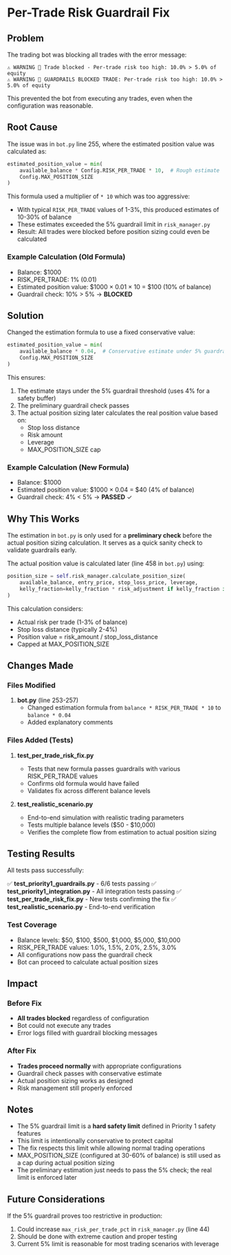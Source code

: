# Per-Trade Risk Guardrail Fix

## Problem
The trading bot was blocking all trades with the error message:
```
⚠️ WARNING 🛑 Trade blocked - Per-trade risk too high: 10.0% > 5.0% of equity
⚠️ WARNING 🛑 GUARDRAILS BLOCKED TRADE: Per-trade risk too high: 10.0% > 5.0% of equity
```

This prevented the bot from executing any trades, even when the configuration was reasonable.

## Root Cause
The issue was in `bot.py` line 255, where the estimated position value was calculated as:

```python
estimated_position_value = min(
    available_balance * Config.RISK_PER_TRADE * 10,  # Rough estimate
    Config.MAX_POSITION_SIZE
)
```

This formula used a multiplier of `* 10` which was too aggressive:
- With typical `RISK_PER_TRADE` values of 1-3%, this produced estimates of 10-30% of balance
- These estimates exceeded the 5% guardrail limit in `risk_manager.py`
- Result: All trades were blocked before position sizing could even be calculated

### Example Calculation (Old Formula)
- Balance: $1000
- RISK_PER_TRADE: 1% (0.01)
- Estimated position value: $1000 × 0.01 × 10 = $100 (10% of balance)
- Guardrail check: 10% > 5% → **BLOCKED**

## Solution
Changed the estimation formula to use a fixed conservative value:

```python
estimated_position_value = min(
    available_balance * 0.04,  # Conservative estimate under 5% guardrail
    Config.MAX_POSITION_SIZE
)
```

This ensures:
1. The estimate stays under the 5% guardrail threshold (uses 4% for a safety buffer)
2. The preliminary guardrail check passes
3. The actual position sizing later calculates the real position value based on:
   - Stop loss distance
   - Risk amount
   - Leverage
   - MAX_POSITION_SIZE cap

### Example Calculation (New Formula)
- Balance: $1000
- Estimated position value: $1000 × 0.04 = $40 (4% of balance)
- Guardrail check: 4% < 5% → **PASSED** ✓

## Why This Works
The estimation in `bot.py` is only used for a **preliminary check** before the actual position sizing calculation. It serves as a quick sanity check to validate guardrails early.

The actual position value is calculated later (line 458 in `bot.py`) using:
```python
position_size = self.risk_manager.calculate_position_size(
    available_balance, entry_price, stop_loss_price, leverage, 
    kelly_fraction=kelly_fraction * risk_adjustment if kelly_fraction is not None else None
)
```

This calculation considers:
- Actual risk per trade (1-3% of balance)
- Stop loss distance (typically 2-4%)
- Position value = risk_amount / stop_loss_distance
- Capped at MAX_POSITION_SIZE

## Changes Made
### Files Modified
1. **bot.py** (line 253-257)
   - Changed estimation formula from `balance * RISK_PER_TRADE * 10` to `balance * 0.04`
   - Added explanatory comments

### Files Added (Tests)
1. **test_per_trade_risk_fix.py**
   - Tests that new formula passes guardrails with various RISK_PER_TRADE values
   - Confirms old formula would have failed
   - Validates fix across different balance levels

2. **test_realistic_scenario.py**
   - End-to-end simulation with realistic trading parameters
   - Tests multiple balance levels ($50 - $10,000)
   - Verifies the complete flow from estimation to actual position sizing

## Testing Results
All tests pass successfully:

✅ **test_priority1_guardrails.py** - 6/6 tests passing
✅ **test_priority1_integration.py** - All integration tests passing
✅ **test_per_trade_risk_fix.py** - New tests confirming the fix
✅ **test_realistic_scenario.py** - End-to-end verification

### Test Coverage
- Balance levels: $50, $100, $500, $1,000, $5,000, $10,000
- RISK_PER_TRADE values: 1.0%, 1.5%, 2.0%, 2.5%, 3.0%
- All configurations now pass the guardrail check
- Bot can proceed to calculate actual position sizes

## Impact
### Before Fix
- **All trades blocked** regardless of configuration
- Bot could not execute any trades
- Error logs filled with guardrail blocking messages

### After Fix
- **Trades proceed normally** with appropriate configurations
- Guardrail check passes with conservative estimate
- Actual position sizing works as designed
- Risk management still properly enforced

## Notes
- The 5% guardrail limit is a **hard safety limit** defined in Priority 1 safety features
- This limit is intentionally conservative to protect capital
- The fix respects this limit while allowing normal trading operations
- MAX_POSITION_SIZE (configured at 30-60% of balance) is still used as a cap during actual position sizing
- The preliminary estimation just needs to pass the 5% check; the real limit is enforced later

## Future Considerations
If the 5% guardrail proves too restrictive in production:
1. Could increase `max_risk_per_trade_pct` in `risk_manager.py` (line 44)
2. Should be done with extreme caution and proper testing
3. Current 5% limit is reasonable for most trading scenarios with leverage
